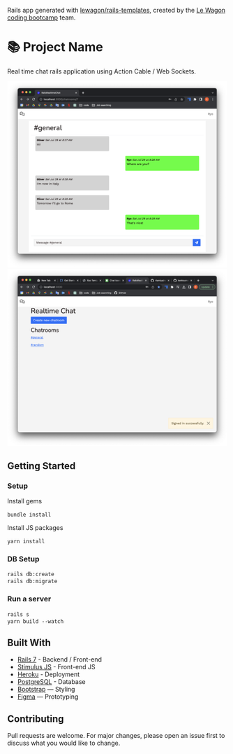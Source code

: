 Rails app generated with [lewagon/rails-templates](https://github.com/lewagon/rails-templates), created by the [Le Wagon coding bootcamp](https://www.lewagon.com) team.

# 📚 Project Name

Real time chat rails application using Action Cable / Web Sockets.

<img src='./app/assets/images/Screenshot 2023-07-29 at 17.32.22.png'>
<br>
<img src='./app/assets/images/Screenshot 2023-07-30 at 12.32.50.png'>
<br>


## Getting Started
### Setup

Install gems
```
bundle install
```
Install JS packages
```
yarn install
```

### DB Setup

```
rails db:create
rails db:migrate
```

### Run a server
```
rails s
yarn build --watch
```

## Built With
- [Rails 7](https://guides.rubyonrails.org/) - Backend / Front-end
- [Stimulus JS](https://stimulus.hotwired.dev/) - Front-end JS
- [Heroku](https://heroku.com/) - Deployment
- [PostgreSQL](https://www.postgresql.org/) - Database
- [Bootstrap](https://getbootstrap.com/) — Styling
- [Figma](https://www.figma.com) — Prototyping


## Contributing
Pull requests are welcome. For major changes, please open an issue first to discuss what you would like to change.
